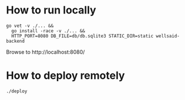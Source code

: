 # How to run locally

```
go vet -v ./... && 
  go install -race -v ./... && 
  HTTP_PORT=8080 DB_FILE=db/db.sqlite3 STATIC_DIR=static wellsaid-backend
```

Browse to http://localhost:8080/

# How to deploy remotely

`./deploy`
